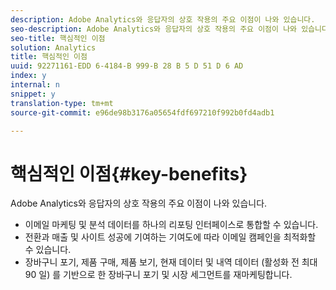 ```yaml
---
description: Adobe Analytics와 응답자의 상호 작용의 주요 이점이 나와 있습니다.
seo-description: Adobe Analytics와 응답자의 상호 작용의 주요 이점이 나와 있습니다.
seo-title: 핵심적인 이점
solution: Analytics
title: 핵심적인 이점
uuid: 92271161-EDD 6-4184-B 999-B 28 B 5 D 51 D 6 AD
index: y
internal: n
snippet: y
translation-type: tm+mt
source-git-commit: e96de98b3176a05654fdf697210f992b0fd4adb1

---
```



# 핵심적인 이점{#key-benefits}

Adobe Analytics와 응답자의 상호 작용의 주요 이점이 나와 있습니다.

* 이메일 마케팅 및 분석 데이터를 하나의 리포팅 인터페이스로 통합할 수 있습니다.
* 전환과 매출 및 사이트 성공에 기여하는 기여도에 따라 이메일 캠페인을 최적화할 수 있습니다.
* 장바구니 포기, 제품 구매, 제품 보기, 현재 데이터 및 내역 데이터 (활성화 전 최대 90 일) 를 기반으로 한 장바구니 포기 및 시장 세그먼트를 재마케팅합니다.

